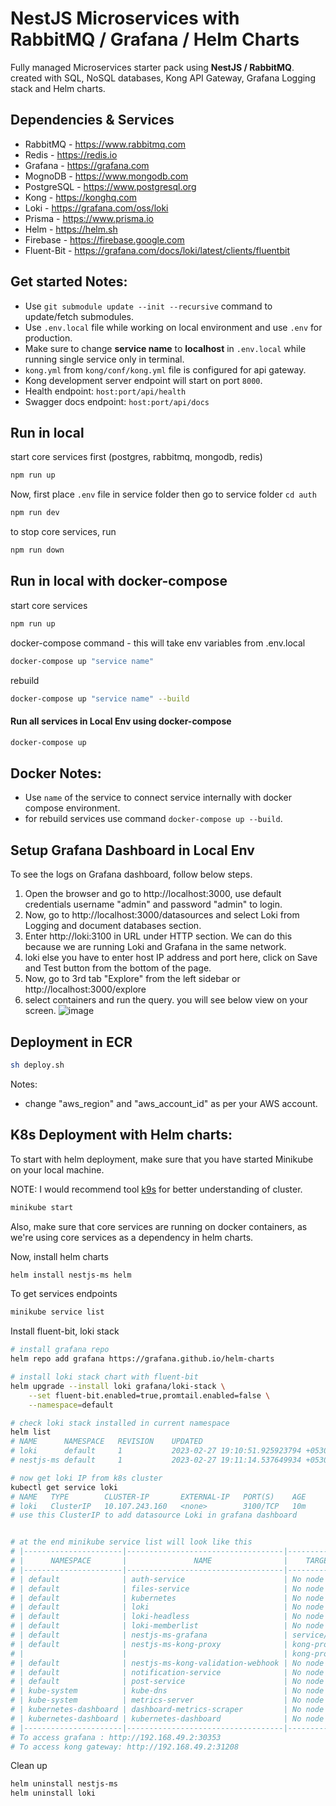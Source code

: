 # NestJS Microservices with RabbitMQ / Grafana / Helm Charts
Fully managed Microservices starter pack using **NestJS / RabbitMQ**. created with SQL, NoSQL databases, Kong API Gateway, Grafana Logging stack and Helm charts.

## Dependencies & Services
- RabbitMQ - https://www.rabbitmq.com
- Redis - https://redis.io
- Grafana - https://grafana.com
- MognoDB - https://www.mongodb.com
- PostgreSQL - https://www.postgresql.org
- Kong - https://konghq.com
- Loki - https://grafana.com/oss/loki
- Prisma - https://www.prisma.io
- Helm - https://helm.sh
- Firebase - https://firebase.google.com
- Fluent-Bit - https://grafana.com/docs/loki/latest/clients/fluentbit

## Get started Notes:
- Use `git submodule update --init --recursive` command to update/fetch submodules.
- Use `.env.local` file while working on local environment and use `.env` for production.
- Make sure to change **service name** to **localhost** in `.env.local` while running single service only in terminal.  
- `kong.yml` from `kong/conf/kong.yml` file is configured for api gateway.
- Kong development server endpoint will start on port `8000`. 
- Health endpoint: `host:port/api/health`
- Swagger docs endpoint: `host:port/api/docs`

## Run in local

start core services first (postgres, rabbitmq, mongodb, redis)
```bash
npm run up 
```

Now, first place `.env` file in service folder
then go to service folder `cd auth`
```bash
npm run dev
```

to stop core services, run
```bash
npm run down
```

## Run in local with docker-compose

start core services
```bash
npm run up
```

docker-compose command - this will take env variables from .env.local 
```bash
docker-compose up "service name" 
```

rebuild
```bash
docker-compose up "service name" --build
```

#### Run all services in Local Env using docker-compose 
```bash
docker-compose up 
```
## Docker Notes:
- Use `name` of the service to connect service internally with docker compose environment.
- for rebuild services use command `docker-compose up --build`.  

## Setup Grafana Dashboard in Local Env
To see the logs on Grafana dashboard, follow below steps.
1. Open the browser and go to http://localhost:3000, use default credentials username "admin" and password "admin" to login.
2. Now, go to http://localhost:3000/datasources and select Loki from Logging and document databases section.
3. Enter http://loki:3100 in URL under HTTP section. We can do this because we are running Loki and Grafana in the same network.
4. loki else you have to enter host IP address and port here, click on Save and Test button from the bottom of the page.
5. Now, go to 3rd tab "Explore" from the left sidebar or http://localhost:3000/explore
6. select containers and run the query. you will see below view on your screen.
![image](https://user-images.githubusercontent.com/23061515/217284063-5a548f77-ac0c-42b3-bfdb-963a62f8788a.png)

## Deployment in ECR

```bash
sh deploy.sh
```

Notes:
- change "aws_region" and "aws_account_id" as per your AWS account.

## K8s Deployment with Helm charts:

To start with helm deployment, make sure that you have started Minikube on your local machine.

NOTE: I would recommend tool [k9s](https://k9scli.io/) for better understanding of cluster.

```bash
minikube start
```
Also, make sure that core services are running on docker containers, as we're using core services as a dependency in helm charts.

Now, install helm charts
```bash
helm install nestjs-ms helm 
```
To get services endpoints
```bash
minikube service list
```
Install fluent-bit, loki stack 
```bash
# install grafana repo
helm repo add grafana https://grafana.github.io/helm-charts

# install loki stack chart with fluent-bit
helm upgrade --install loki grafana/loki-stack \
    --set fluent-bit.enabled=true,promtail.enabled=false \
    --namespace=default

# check loki stack installed in current namespace
helm list
# NAME     	NAMESPACE	REVISION	UPDATED                                	STATUS  	CHART           	APP VERSION
# loki     	default  	1       	2023-02-27 19:10:51.925923794 +0530 IST	deployed	loki-stack-2.9.9	v2.6.1     
# nestjs-ms	default  	1       	2023-02-27 19:11:14.537649934 +0530 IST	deployed	nestjs-ms-0.1.0 	1.0.0  

# now get loki IP from k8s cluster
kubectl get service loki
# NAME   TYPE        CLUSTER-IP       EXTERNAL-IP   PORT(S)    AGE
# loki   ClusterIP   10.107.243.160   <none>        3100/TCP   10m
# use this ClusterIP to add datasource Loki in grafana dashboard


# at the end minikube service list will look like this
# |----------------------|-----------------------------------|--------------------|---------------------------|
# |      NAMESPACE       |               NAME                |    TARGET PORT     |            URL            |
# |----------------------|-----------------------------------|--------------------|---------------------------|
# | default              | auth-service                      | No node port       |
# | default              | files-service                     | No node port       |
# | default              | kubernetes                        | No node port       |
# | default              | loki                              | No node port       |
# | default              | loki-headless                     | No node port       |
# | default              | loki-memberlist                   | No node port       |
# | default              | nestjs-ms-grafana                 | service/80         | http://192.168.49.2:30353 |
# | default              | nestjs-ms-kong-proxy              | kong-proxy/80      | http://192.168.49.2:31208 |
# |                      |                                   | kong-proxy-tls/443 | http://192.168.49.2:31070 |
# | default              | nestjs-ms-kong-validation-webhook | No node port       |
# | default              | notification-service              | No node port       |
# | default              | post-service                      | No node port       |
# | kube-system          | kube-dns                          | No node port       |
# | kube-system          | metrics-server                    | No node port       |
# | kubernetes-dashboard | dashboard-metrics-scraper         | No node port       |
# | kubernetes-dashboard | kubernetes-dashboard              | No node port       |
# |----------------------|-----------------------------------|--------------------|---------------------------|
# To access grafana : http://192.168.49.2:30353
# To access kong gateway: http://192.168.49.2:31208
```
Clean up
```bash
helm uninstall nestjs-ms
helm uninstall loki
```
